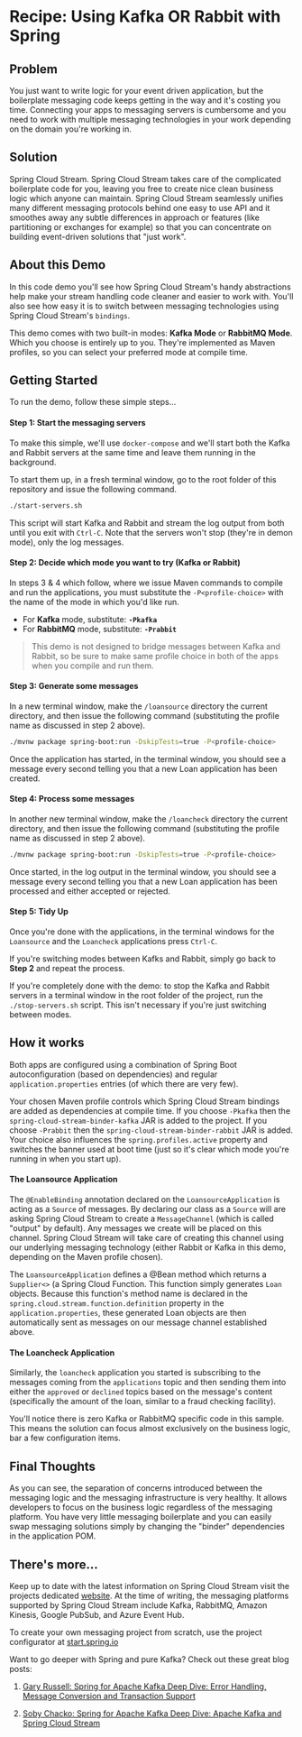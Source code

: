# Recipe: Using Kafka OR Rabbit with Spring 

## Problem

You just want to write logic for your event driven application, but the boilerplate messaging code keeps getting in the way and it's costing you time.  Connecting your apps to messaging servers is cumbersome and you need to work with multiple messaging technologies in your work depending on the domain you're working in.

## Solution

Spring Cloud Stream. Spring Cloud Stream takes care of the complicated boilerplate code for you, leaving you free to create nice clean business logic which anyone can maintain.  Spring Cloud Stream seamlessly unifies many different messaging protocols behind one easy to use API and it smoothes away any subtle differences in approach or features (like partitioning or exchanges for example) so that you can concentrate on building event-driven solutions that "just work".

## About this Demo

In this code demo you'll see how Spring Cloud Stream's handy abstractions help make your stream handling code cleaner and easier to work with. You'll also see how easy it is to switch between messaging technologies using Spring Cloud Stream's `bindings`.

This demo comes with two built-in modes: **Kafka Mode** or **RabbitMQ Mode**. Which you choose is entirely up to you. They're implemented as Maven profiles, so you can select your preferred mode at compile time.

## Getting Started

To run the demo, follow these simple steps...

#### Step 1: Start the messaging servers

To make this simple, we'll use `docker-compose` and we'll start both the Kafka and Rabbit servers at the same time and leave them running in the background.

To start them up, in a fresh terminal window, go to the root folder of this repository and issue the following command.

```bash
./start-servers.sh
```

This script will start Kafka and Rabbit and stream the log output from both until you exit with `Ctrl-C`. Note that the servers won't stop (they're in demon mode), only the log messages.

#### Step 2: Decide which mode you want to try (Kafka or Rabbit)

In steps 3 & 4 which follow, where we issue Maven commands to compile and run the applications, you must substitute the `-P<profile-choice>` with the name of the mode in which you'd like run.

* For **Kafka** mode, substitute: **`-Pkafka`**
* For **RabbitMQ** mode, substitute: **`-Prabbit`** 

> This demo is not designed to bridge messages between Kafka and Rabbit, so be sure to make same profile choice in both of the apps when you compile and run them.

#### Step 3: Generate some messages

In a new terminal window, make the `/loansource` directory the current directory, and then issue the following command (substituting the profile name as discussed in step 2 above).

```bash
./mvnw package spring-boot:run -DskipTests=true -P<profile-choice>
```

Once the application has started, in the terminal window, you should see a message every second telling you that a new Loan application has been created.

#### Step 4: Process some messages

In another new terminal window, make the `/loancheck` directory the current directory, and then issue the following command (substituting the profile name as discussed in step 2 above).

```bash
./mvnw package spring-boot:run -DskipTests=true -P<profile-choice>
```

Once started, in the log output in the terminal window, you should see a message every second telling you that a new Loan application has been processed and either accepted or rejected.

#### Step 5: Tidy Up

Once you're done with the applications, in the terminal windows for the `Loansource` and the `Loancheck` applications press `Ctrl-C`. 

If you're switching modes between Kafks and Rabbit, simply go back to **Step 2** and repeat the process.

If you're completely done with the demo: to stop the Kafka and Rabbit servers in a terminal window in the root folder of the project, run the `./stop-servers.sh` script. This isn't necessary if you're just switching between modes.

## How it works

Both apps are configured using a combination of Spring Boot autoconfiguration (based on dependencies) and regular `application.properties` entries (of which there are very few).

Your chosen Maven profile controls which Spring Cloud Stream bindings are added as dependencies at compile time. If you choose `-Pkafka` then the `spring-cloud-stream-binder-kafka` JAR is added to the project. If you choose `-Prabbit` then the `spring-cloud-stream-binder-rabbit` JAR is added. Your choice also influences the `spring.profiles.active` property and switches the banner used at boot time (just so it's clear which mode you're running in when you start up).

#### The Loansource Application

The `@EnableBinding` annotation declared on the `LoansourceApplication` is acting as a `Source` of messages. By declaring our class as a `Source` will are asking Spring Cloud Stream to create a `MessageChannel` (which is called "output" by default). Any messages we create will be placed on this channel. Spring Cloud Stream will take care of creating this channel using our underlying messaging technology (either Rabbit or Kafka in this demo, depending on the Maven profile chosen).

The `LoansourceApplication` defines a @Bean method which returns a `Supplier<>` (a Spring Cloud Function. This function simply generates `Loan` objects. Because this function's method name is declared in the `spring.cloud.stream.function.definition` property in the `application.properties`, these generated Loan objects are then automatically sent as messages on our message channel established above.

#### The Loancheck Application

Similarly, the `loancheck` application you started is subscribing to the messages coming from the `applications` topic and then sending them into either the `approved` or `declined` topics based on the message's content (specifically the amount of the loan, similar to a fraud checking facility).

You'll notice there is zero Kafka or RabbitMQ specific code in this sample. This means the solution can focus almost exclusively on the business logic, bar a few configuration items.

## Final Thoughts

As you can see, the separation of concerns introduced between the messaging logic and the messaging infrastructure is very healthy. It allows developers to focus on the business logic regardless of the messaging platform. You have very little messaging boilerplate and you can easily swap messaging solutions simply by changing the "binder" dependencies in the application POM.

## There's more...

Keep up to date with the latest information on Spring Cloud Stream visit the projects dedicated [website][1]. At the time of writing, the messaging platforms supported by Spring Cloud Stream include Kafka, RabbitMQ, Amazon Kinesis, Google PubSub, and Azure Event Hub.

To create your own messaging project from scratch, use the project configurator at [start.spring.io][2]

Want to go deeper with Spring and pure Kafka? Check out these great blog posts:

1. [Gary Russell: Spring for Apache Kafka Deep Dive: Error Handling, Message Conversion and Transaction Support][3]

2. [Soby Chacko: Spring for Apache Kafka Deep Dive: Apache Kafka and Spring Cloud Stream][4]

[1]: https://spring.io/projects/spring-cloud-stream
[2]: https://start.spring.io
[3]: https://www.confluent.io/blog/spring-for-apache-kafka-deep-dive-part-1-error-handling-message-conversion-transaction-support
[4]: https://www.confluent.io/blog/spring-for-apache-kafka-deep-dive-part-2-apache-kafka-spring-cloud-stream
